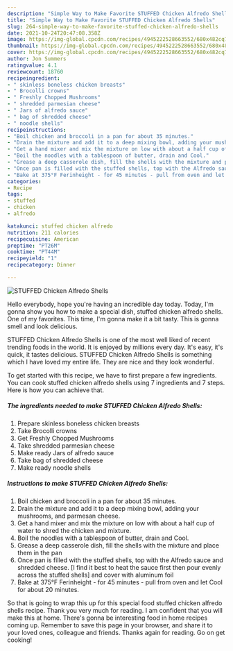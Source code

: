 ```yaml
---
description: "Simple Way to Make Favorite STUFFED Chicken Alfredo Shells"
title: "Simple Way to Make Favorite STUFFED Chicken Alfredo Shells"
slug: 264-simple-way-to-make-favorite-stuffed-chicken-alfredo-shells
date: 2021-10-24T20:47:08.358Z
image: https://img-global.cpcdn.com/recipes/4945222528663552/680x482cq70/stuffed-chicken-alfredo-shells-recipe-main-photo.jpg
thumbnail: https://img-global.cpcdn.com/recipes/4945222528663552/680x482cq70/stuffed-chicken-alfredo-shells-recipe-main-photo.jpg
cover: https://img-global.cpcdn.com/recipes/4945222528663552/680x482cq70/stuffed-chicken-alfredo-shells-recipe-main-photo.jpg
author: Jon Summers
ratingvalue: 4.1
reviewcount: 18760
recipeingredient:
- " skinless boneless chicken breasts"
- " Brocolli crowns"
- " Freshly Chopped Mushrooms"
- " shredded parmesian cheese"
- " Jars of alfredo sauce"
- " bag of shredded cheese"
- " noodle shells"
recipeinstructions:
- "Boil chicken and broccoli in a pan for about 35 minutes."
- "Drain the mixture and add it to a deep mixing bowl, adding your mushrooms, and parmesan cheese."
- "Get a hand mixer and mix the mixture on low with about a half cup of water to shred the chicken and mixture."
- "Boil the noodles with a tablespoon of butter, drain and Cool."
- "Grease a deep casserole dish, fill the shells with the mixture and place them in the pan"
- "Once pan is filled with the stuffed shells, top with the Alfredo sauce and shredded cheese. [I find it best to heat the sauce first then pour evenly across the stuffed shells] and cover with aluminum foil"
- "Bake at 375°F Ferinheight - for 45 minutes - pull from oven and let Cool for about 20 minutes."
categories:
- Recipe
tags:
- stuffed
- chicken
- alfredo

katakunci: stuffed chicken alfredo 
nutrition: 211 calories
recipecuisine: American
preptime: "PT26M"
cooktime: "PT44M"
recipeyield: "1"
recipecategory: Dinner

---
```



![STUFFED Chicken Alfredo Shells](https://img-global.cpcdn.com/recipes/4945222528663552/680x482cq70/stuffed-chicken-alfredo-shells-recipe-main-photo.jpg)

Hello everybody, hope you're having an incredible day today. Today, I'm gonna show you how to make a special dish, stuffed chicken alfredo shells. One of my favorites. This time, I'm gonna make it a bit tasty. This is gonna smell and look delicious.



STUFFED Chicken Alfredo Shells is one of the most well liked of recent trending foods in the world. It is enjoyed by millions every day. It's easy, it's quick, it tastes delicious. STUFFED Chicken Alfredo Shells is something which I have loved my entire life. They are nice and they look wonderful.


To get started with this recipe, we have to first prepare a few ingredients. You can cook stuffed chicken alfredo shells using 7 ingredients and 7 steps. Here is how you can achieve that.

<!--inarticleads1-->

##### The ingredients needed to make STUFFED Chicken Alfredo Shells:

1. Prepare  skinless boneless chicken breasts
1. Take  Brocolli crowns
1. Get  Freshly Chopped Mushrooms
1. Take  shredded parmesian cheese
1. Make ready  Jars of alfredo sauce
1. Take  bag of shredded cheese
1. Make ready  noodle shells




<!--inarticleads2-->

##### Instructions to make STUFFED Chicken Alfredo Shells:

1. Boil chicken and broccoli in a pan for about 35 minutes.
1. Drain the mixture and add it to a deep mixing bowl, adding your mushrooms, and parmesan cheese.
1. Get a hand mixer and mix the mixture on low with about a half cup of water to shred the chicken and mixture.
1. Boil the noodles with a tablespoon of butter, drain and Cool.
1. Grease a deep casserole dish, fill the shells with the mixture and place them in the pan
1. Once pan is filled with the stuffed shells, top with the Alfredo sauce and shredded cheese. [I find it best to heat the sauce first then pour evenly across the stuffed shells] and cover with aluminum foil
1. Bake at 375°F Ferinheight - for 45 minutes - pull from oven and let Cool for about 20 minutes.




So that is going to wrap this up for this special food stuffed chicken alfredo shells recipe. Thank you very much for reading. I am confident that you will make this at home. There's gonna be interesting food in home recipes coming up. Remember to save this page in your browser, and share it to your loved ones, colleague and friends. Thanks again for reading. Go on get cooking!

